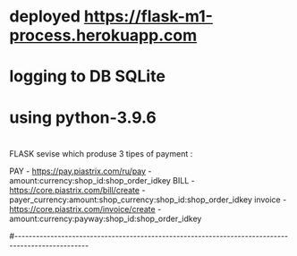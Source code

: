 # deployed https://flask-m1-process.herokuapp.com


# logging to DB SQLite
# 

# using python-3.9.6
#

FLASK sevise which produse 3 tipes of payment :

PAY		-	https://pay.piastrix.com/ru/pay 			- amount:currency:shop_id:shop_order_idkey
BILL	-	https://core.piastrix.com/bill/create		- payer_currency:amount:shop_currency:shop_id:shop_order_idkey
invoice	-	https://core.piastrix.com/invoice/create	- amount:currency:payway:shop_id:shop_order_idkey

#--------------------------------------------------------------------------------------------------
